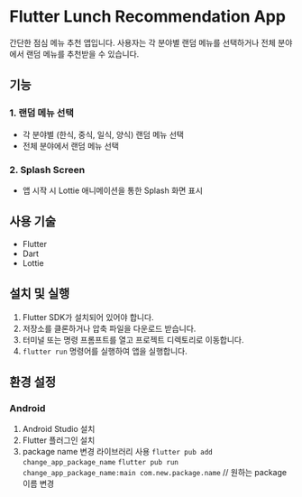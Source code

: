 # Flutter Lunch Recommendation App

간단한 점심 메뉴 추천 앱입니다. 사용자는 각 분야별 랜덤 메뉴를 선택하거나 전체 분야에서 랜덤 메뉴를 추천받을 수 있습니다.

## 기능

### 1. 랜덤 메뉴 선택
- 각 분야별 (한식, 중식, 일식, 양식) 랜덤 메뉴 선택
- 전체 분야에서 랜덤 메뉴 선택

### 2. Splash Screen
- 앱 시작 시 Lottie 애니메이션을 통한 Splash 화면 표시

## 사용 기술

- Flutter
- Dart
- Lottie

## 설치 및 실행

1. Flutter SDK가 설치되어 있어야 합니다.
2. 저장소를 클론하거나 압축 파일을 다운로드 받습니다.
3. 터미널 또는 명령 프롬프트를 열고 프로젝트 디렉토리로 이동합니다.
4. `flutter run` 명령어를 실행하여 앱을 실행합니다.

## 환경 설정

### Android
1. Android Studio 설치
2. Flutter 플러그인 설치
3. package name 변경 라이브러리 사용
`flutter pub add change_app_package_name`
`flutter pub run change_app_package_name:main
com.new.package.name` // 원하는 package 이름 변경

